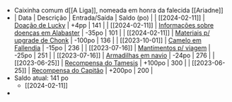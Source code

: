 - Caixinha comum d[[A Liga]], nomeada em honra da falecida [[Ariadne]]
- | Data | Descrição | Entrada/Saída | Saldo (po) |
  | [[2024-02-11]] | [Doação de Lucky](((65c8eeac-288b-4879-9cf9-46af6c7ee848))) | +4pp | 141 | 
  | [[2024-02-11]] | [Informações sobre doenças em Alabaster](((65c8e09e-2e4a-41cc-9879-9f215f507b79))) | -35po | 101 |
  | [[2024-02-11]] | [Materiais p/ upgrade de Chonk](((65c8de1a-29e7-40fd-9fee-a31c3088d7ba))) | -100po | 136 |
  | [[2023-10-01]] | [Camelo em Fallendia](((65198e33-f73d-4286-9587-ecbc523e0f5f))) | -15po | 236 |
  | [[2023-07-16]] | [Mantimentos p/ viagem](((64e20cd4-26b7-495b-8351-6ee938553772))) | -25po | 251 |
  | [[2023-07-16]] | [Armadilhas em navio](((64e20cd4-cc3d-4086-b0ce-30389c5037a6))) | -24po | 276 |
  | [[2023-06-25]] | [Recompensa do Tamesis](((64e20cd4-f0e0-4758-8a3a-6a7629fa7dab))) | +100po | 300 |
  | [[2023-06-25]] | [Recompensa do Capitão](((64e20cd4-1fdb-4bce-8d00-d11ac5c7610d))) | +200po | 200 |
- Saldo atual: 141 po
	- [[2024-02-11]]
-